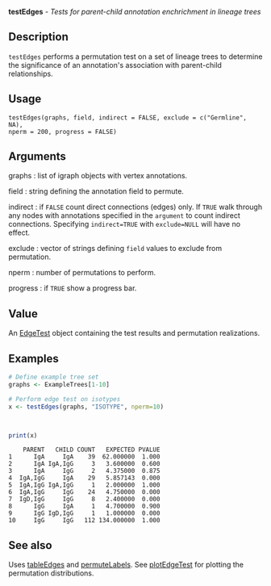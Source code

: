 





**testEdges** - *Tests for parent-child annotation enchrichment in lineage trees*

Description
--------------------

`testEdges` performs a permutation test on a set of lineage trees to determine
the significance of an annotation's association with parent-child relationships.


Usage
--------------------
```
testEdges(graphs, field, indirect = FALSE, exclude = c("Germline", NA),
nperm = 200, progress = FALSE)
```

Arguments
-------------------

graphs
:   list of igraph objects with vertex annotations.

field
:   string defining the annotation field to permute.

indirect
:   if `FALSE` count direct connections (edges) only. If 
`TRUE` walk through any nodes with annotations specified in 
the `argument` to count indirect connections. Specifying
`indirect=TRUE` with `exclude=NULL` will have no effect.

exclude
:   vector of strings defining `field` values to exclude from 
permutation.

nperm
:   number of permutations to perform.

progress
:   if `TRUE` show a progress bar.




Value
-------------------

An [EdgeTest](EdgeTest-class.md) object containing the test results and permutation
realizations.



Examples
-------------------

```R
# Define example tree set
graphs <- ExampleTrees[1-10]

# Perform edge test on isotypes
x <- testEdges(graphs, "ISOTYPE", nperm=10)

```


```


```


```R
print(x)
```


```
    PARENT   CHILD COUNT   EXPECTED PVALUE
1      IgA     IgA    39  62.000000  1.000
2      IgA IgA,IgG     3   3.600000  0.600
3      IgA     IgG     2   4.375000  0.875
4  IgA,IgG     IgA    29   5.857143  0.000
5  IgA,IgG IgA,IgG     1   2.000000  1.000
6  IgA,IgG     IgG    24   4.750000  0.000
7  IgD,IgG     IgG     8   2.400000  0.000
8      IgG     IgA     1   4.700000  0.900
9      IgG IgD,IgG     1   1.000000  0.000
10     IgG     IgG   112 134.000000  1.000

```



See also
-------------------

Uses [tableEdges](tableEdges.md) and [permuteLabels](permuteLabels.md). 
See [plotEdgeTest](plotEdgeTest.md) for plotting the permutation distributions.




